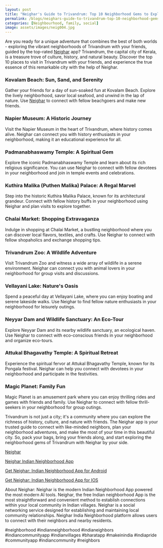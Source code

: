 ```yaml
---
layout: post
title: "Neighar's Guide to Trivandrum: Top 10 Neighborhood Gems to Explore with Friends"
permalink: /blogs/neighars-guide-to-trivandrum-top-10-neighborhood-gems-to-explore-with-friends
categories: [Neighbourhood, family, social]
image: assets/images/neig004.jpg
---
```




Are you ready for a unique adventure that combines the best of both worlds - exploring the vibrant neighborhoods of Trivandrum with your friends, guided by the top-rated [Neighar](https://www.neighar.com)
 app? Trivandrum, the capital city of Kerala, is a treasure trove of culture, history, and natural beauty. Discover the top 10 places to visit in Trivandrum with your friends, and experience the true essence of this remarkable city with the help of Neighar.

### Kovalam Beach: Sun, Sand, and Serenity

Gather your friends for a day of sun-soaked fun at Kovalam Beach. Explore the lively neighborhood, savor local seafood, and unwind in the lap of nature. Use [Neighar](https://www.neighar.com)
 to connect with fellow beachgoers and make new friends.

### Napier Museum: A Historic Journey

Visit the Napier Museum in the heart of Trivandrum, where history comes alive. Neighar can connect you with history enthusiasts in your neighborhood, making it an educational experience for all.

### Padmanabhaswamy Temple: A Spiritual Gem

Explore the iconic Padmanabhaswamy Temple and learn about its rich religious significance. You can use Neighar to connect with fellow devotees in your neighborhood and join in temple events and celebrations.

### Kuthira Malika (Puthen Malika) Palace: A Regal Marvel

Step into the historic Kuthira Malika Palace, known for its architectural grandeur. Connect with fellow history buffs in your neighborhood using Neighar and plan visits to explore together.

### Chalai Market: Shopping Extravaganza

Indulge in shopping at Chalai Market, a bustling neighborhood where you can discover local flavors, textiles, and crafts. Use Neighar to connect with fellow shopaholics and exchange shopping tips.

### Trivandrum Zoo: A Wildlife Adventure

Visit Trivandrum Zoo and witness a wide array of wildlife in a serene environment. Neighar can connect you with animal lovers in your neighborhood for group visits and discussions.

### Vellayani Lake: Nature's Oasis

Spend a peaceful day at Vellayani Lake, where you can enjoy boating and serene lakeside walks. Use Neighar to find fellow nature enthusiasts in your neighborhood for leisurely outings.

### Neyyar Dam and Wildlife Sanctuary: An Eco-Tour

Explore Neyyar Dam and its nearby wildlife sanctuary, an ecological haven. Use Neighar to connect with eco-conscious friends in your neighborhood and organize eco-tours.

### Attukal Bhagavathy Temple: A Spiritual Retreat

Experience the spiritual fervor at Attukal Bhagavathy Temple, known for its Pongala festival. Neighar can help you connect with devotees in your neighborhood and participate in the festivities.

### Magic Planet: Family Fun

Magic Planet is an amusement park where you can enjoy thrilling rides and games with friends and family. Use Neighar to connect with fellow thrill-seekers in your neighborhood for group outings.

Trivandrum is not just a city; it's a community where you can explore the richness of history, culture, and nature with friends. The Neighar app is your trusted guide to connect with like-minded neighbors, plan your neighborhood adventures, and make the most of your time in this beautiful city. So, pack your bags, bring your friends along, and start exploring the neighborhood gems of Trivandrum with Neighar by your side.

[Neighar](https://www.neighar.com)

[Neighar Indian Neighborhood App](https://neighar.com/download)

[Get Neighar: Indian Neighborhood App for Android](https://play.google.com/store/apps/details?id=com.neighar.app)

[Get Neighar: Indian Neighborhood App for IOS](https://apps.apple.com/us/app/neighar-india-neighborhood-app/id6471035218)

About Neighar:
Neighar is the modern Indian Neighborhood App powered the most modern AI tools. Neighar, the free Indian neighborhood App is the most straightforward and convenient method to establish connections within your local community in Indian villages. Neighar is a social networking service designed for establishing and maintaining local community relationships. Neighar India Neighborhood platform allows users to connect with their neighbors and nearby residents.

#neighborhood #indianneighborhood #indianeighbors #indiancommunityapp #indianvillages #bharatapp #makeinindia #indiapride #communityapp #indiancommunity #neighbors